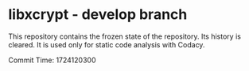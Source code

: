 # libxcrypt - develop branch

This repository contains the frozen state of the repository.
Its history is cleared. It is used only for static code
analysis with Codacy.

Commit Time: 1724120300
